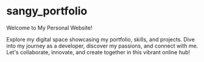 # sangy_portfolio

 Welcome to My Personal Website! 

Explore my digital space showcasing my portfolio, skills, and projects. Dive into my journey as a developer, 
discover my passions, and connect with me. Let's collaborate, innovate, and create together in this vibrant online hub!

